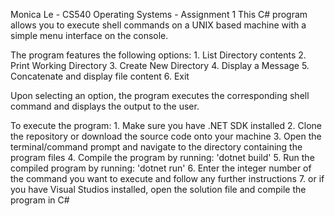 ﻿Monica Le - CS540 Operating Systems - Assignment 1
This C# program allows you to execute shell commands on a UNIX based machine with a simple menu interface on the console.

The program features the following options:
    1. List Directory contents
    2. Print Working Directory
    3. Create New Directory
    4. Display a Message
    5. Concatenate and display file content
    6. Exit

Upon selecting an option, the program executes the corresponding shell command and displays the output to the user.

To execute the program:
    1. Make sure you have .NET SDK installed
    2. Clone the repository or download the source code onto your machine
    3. Open the terminal/command prompt and navigate to the directory containing the program files
    4. Compile the program by running: 'dotnet build'
    5. Run the compiled program by running: 'dotnet run'
    6. Enter the integer number of the command you want to execute and follow any further instructions
    7. or if you have Visual Studios installed, open the solution file and compile the program in C#
